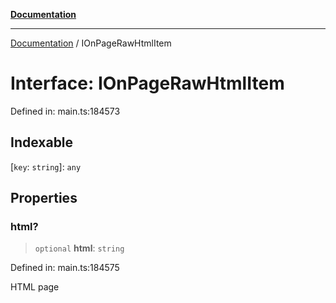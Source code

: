 [**Documentation**](../README.md)

***

[Documentation](../README.md) / IOnPageRawHtmlItem

# Interface: IOnPageRawHtmlItem

Defined in: main.ts:184573

## Indexable

\[`key`: `string`\]: `any`

## Properties

### html?

> `optional` **html**: `string`

Defined in: main.ts:184575

HTML page

